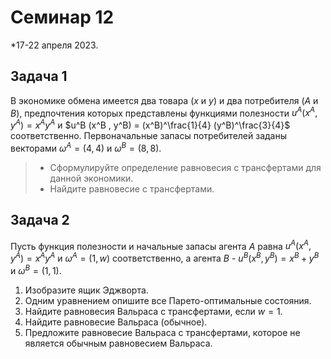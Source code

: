 # Семинар 12

*17-22 апреля 2023. 

## Задача 1

В экономике обмена имеется два товара ($x$ и $y$) и два потребителя ($A$ и $B$), предпочтения которых представлены функциями полезности $u^A(x^A,y^A) = x^Ay^A$ и $u^B (x^B , y^B) = (x^B)^\frac{1}{4} (y^B)^\frac{3}{4}$ соответственно. Первоначальные запасы потребителей заданы векторами $\omega^A = (4, 4)$ и $\omega^B = (8, 8)$.
> * Сформулируйте определение равновесия с трансфертами для данной экономики.
> * Найдите равновесие с трансфертами.

## Задача 2

Пусть функция полезности и начальные запасы агента $A$ равна $u^A(x^A, y^A)=x^Ay^A$ и $\omega^A =(1, w)$ соответственно, а агента $B$ - $u^B(x^B, y^B)=x^B+y^B$ и $\omega^B=(1, 1)$. 

1. Изобразите ящик Эджворта.
2. Одним уравнением опишите все Парето-оптимальные состояния.
3. Найдите равновесия Вальраса с трансфертами, если $w=1$.
4. Найдите равновесие Вальраса (обычное).
5. Предложите равновесие Вальраса с трансфертами, которое не является обычным равновесием Вальраса.

